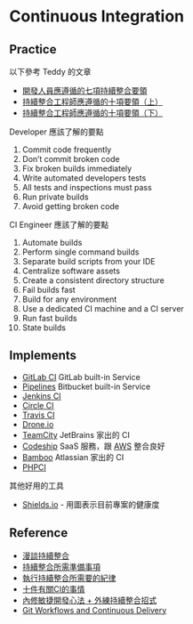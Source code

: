 Continuous Integration
======================

Practice
--------

以下參考 Teddy 的文章

* [開發人員應遵循的七項持續整合要領](http://teddy-chen-tw.blogspot.tw/2012/07/blog-post.html)
* [持續整合工程師應遵循的十項要領（上）](http://teddy-chen-tw.blogspot.tw/2012/07/blog-post_04.html)
* [持續整合工程師應遵循的十項要領（下）](http://teddy-chen-tw.blogspot.tw/2012/07/blog-post_05.html)

Developer 應該了解的要點

1. Commit code frequently
2. Don’t commit broken code
3. Fix broken builds immediately
4. Write automated developers tests
5. All tests and inspections must pass
6. Run private builds
7. Avoid getting broken code

CI Engineer 應該了解的要點

1. Automate builds
2. Perform single command builds
3. Separate build scripts from your IDE
4. Centralize software assets
5. Create a consistent directory structure
6. Fail builds fast
7. Build for any environment
8. Use a dedicated CI machine and a CI server
9. Run fast builds
10. State builds

Implements
----------

* [GitLab CI](gitlab-ci.md) GitLab built-in Service
* [Pipelines](https://bitbucket.org/product/features/pipelines) Bitbucket built-in Service
* [Jenkins CI](http://jenkins-ci.org/)
* [Circle CI](circle-ci.md)
* [Travis CI](https://travis-ci.org/)
* [Drone.io](https://drone.io/)
* [TeamCity](https://www.jetbrains.com/teamcity/) JetBrains 家出的 CI
* [Codeship](https://codeship.com/) SaaS 服務，跟 [AWS](/cloud-computing/aws/README.md) 整合良好
* [Bamboo](https://www.atlassian.com/software/bamboo) Atlassian 家出的 CI
* [PHPCI](https://www.phptesting.org/)

其他好用的工具

* [Shields.io](http://shields.io/) - 用圖表示目前專案的健康度

Reference
---------

* [漫談持續整合](http://kojenchieh.pixnet.net/blog/post/378400769)
* [持續整合所需準備事項](http://kojenchieh.pixnet.net/blog/post/378870311)
* [執行持續整合所需要的紀律](http://kojenchieh.pixnet.net/blog/post/379112090)
* [十件有關CI的事情](http://kojenchieh.pixnet.net/blog/post/75411763)
* [內修敏捷開發心法 + 外練持續整合招式](https://blog.toright.com/posts/4139)
* [Git Workflows and Continuous Delivery](http://blogs.wandisco.com/2013/07/24/git-workflows-and-continuous-delivery-using-multisite-replication-to-facilitate-a-global-mainline/)
